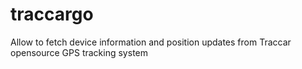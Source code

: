 # traccargo
Allow to fetch device information and position updates from Traccar opensource GPS tracking system
